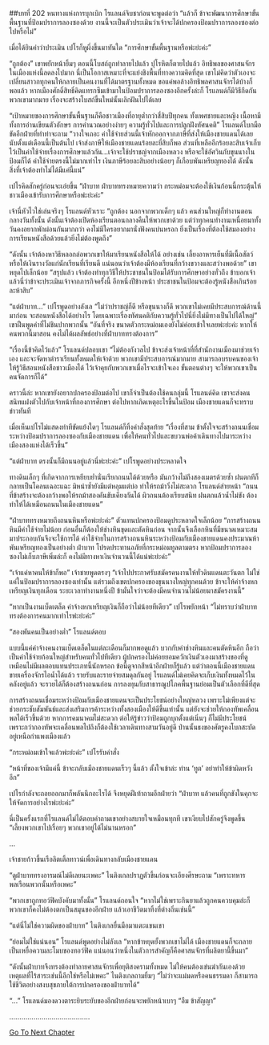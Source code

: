 ##บทที่ 202 หนทางแห่งการบุกเบิก
โรแลนด์จิบชาก่อนจะพูดต่อว่า “แล้วก็ ข้าจะพัฒนาการศึกษาขั้นพื้นฐานที่ป้อมปราการลองซองด้วย งานนี้จะเป็นตัวประเมินว่าเจ้าจะได้ปกครองป้อมปราการลองซองต่อไปหรือไม่”


เมื่อได้ยินคำว่าประเมิน เปโรก็หูผึ่งขึ้นมาทันใด “การศึกษาขั้นพื้นฐานหรือพ่ะย่ะค่ะ”


“ถูกต้อง” เขาพยักหน้ายิ้มๆ ตอนนี้โบสถ์ถูกทำลายไปแล้ว ปุโรหิตก็ตายไปแล้ว อิทธิพลของศาสนจักรในเมืองแห่งนี้ลดลงไปมาก นี่เป็นโอกาสเหมาะที่จะแย่งชิงพื้นที่ทางความคิดที่สุด เขาไม่คิดว่าตัวเองจะเปลี่ยนสาวกทุกคนให้กลายเป็นคนงานที่ได้มาตรฐานทั้งหมด ขอแค่พอล้างอิทธิพลศาสนจักรได้บ้างก็พอแล้ว หากเมืองศักดิ์สิทธิ์คิดแทรกซึมเข้ามาในป้อมปราการลองซองอีกครั้งล่ะก็ โรแลนด์ก็มีวิธีกีดกันพวกเขามากมาย เรื่องจะสร้างโบสถ์ขึ้นใหม่นั้นเลิกฝันไปได้เลย


“เป้าหมายของการศึกษาขั้นพื้นฐานก็คือชาวเมืองที่อายุต่ำกว่าสี่สิบปีทุกคน ทั้งเพศชายและหญิง เนื้อหามีทั้งการอ่านเขียนตัวอักษร การคำนวณอย่างง่ายๆ ความรู้ทั่วไปและการปลูกฝังทัศนคติ” โรแลนด์โบกมือขัดอีกฝ่ายที่ทำท่าจะถาม “วางใจเถอะ ค่าใช้จ่ายส่วนนี้เจ้าหักออกจากภาษีที่ส่งให้เมืองชายแดนได้เลย นับตั้งแต่เดือนนี้เป็นต้นไป เจ้าส่งภาษีให้เมืองชายแดนร้อยละยี่สิบก็พอ ส่วนที่เหลืออีกร้อยละสิบเจ้าเก็บไว้เป็นค่าใช้จ่ายเรื่องการศึกษาแล้วกัน...เจ้าจะใช้ปราชญ์จากเมืองหลวง หรือจะใช้อัศวินกับขุนนางในป้อมก็ได้ ค่าใช้จ่ายตรงนี้ไม่มากเท่าไร เงินภาษีร้อยละสิบอย่างน้อยๆ ก็เกือบพันเหรียญทองได้ ดังนั้น สิ่งที่เจ้าต้องทำไม่ได้มีแค่นี้แน่”


เปโรคิดสักครู่ก่อนจะเอ่ยขึ้น “ฝ่าบาท ฝ่าบาททรงหมายความว่า กระหม่อมจะต้องใช้เงินก้อนนี้กระตุ้นให้ชาวเมืองเข้ารับการศึกษาหรือพ่ะย่ะค่ะ”


เจ้านี่หัวไวใช่เล่นจริงๆ โรแลนด์หัวเราะ “ถูกต้อง นอกจากพวกเด็กๆ แล้ว คนส่วนใหญ่ก็ทำงานตอนกลางวันทั้งนั้น ดังนั้นเจ้าต้องเปิดห้องเรียนตอนกลางคืนให้พวกเขาด้วย แต่ว่าทุกคนทำงานเหนื่อยมาทั้งวันคงอยากพักผ่อนกันมากกว่า คงไม่มีใครอยากมานั่งฟังคนบ่นหรอก ยิ่งเป็นเรื่องที่ต้องใช้สมองอย่างการเรียนหนังสือด้วยแล้วยิ่งไม่ต้องพูดถึง”


“ดังนั้น เจ้าต้องหาวิธีหลอกล่อพวกเขาให้มาเรียนหนังสือให้ได้ อย่างเช่น เลี้ยงอาหารเย็นที่มีเนื้อสัตว์ หรือให้เงินรางวัลแก่นักเรียนที่เรียนดี แน่นอนว่าเจ้าต้องมีห้องเรียนที่กว้างขวางและสว่างพอด้วย” เขาหยุดไปเล็กน้อย “สรุปแล้ว เจ้าต้องทำทุกวิธีให้ประชาชนในป้อมได้รับการศึกษาอย่างทั่วถึง ข้าบอกเจ้าแล้วนี่ว่าข้าจะประเมินเจ้าจากภารกิจครั้งนี้ อีกหนึ่งปีข้างหน้า ประชาชนในป้อมจะต้องรู้หนังสือเกินร้อยละห้าสิบ”


“แต่ฝ่าบาท...” เปโรพูดอย่างลังเล “ไม่ว่าปราชญ์ก็ดี หรือขุนนางก็ดี พวกเขาไม่เคยมีประสบการณ์ด้านนี้มาก่อน จะสอนหนังสือได้อย่างไร โดยเฉพาะเรื่องทัศนคติกับความรู้ทั่วไปนี่ยิ่งไม่มีทางเป็นไปได้ใหญ่” เขาฝืนพูดคำที่ไม่ชินปากพวกนั้น “อันที่จริง ขนาดตัวกระหม่อมเองยังไม่ค่อยเข้าใจเลยพ่ะย่ะค่ะ หากให้คนพวกนี้มาสอน คงไม่ได้ผลลัพธ์อย่างที่ฝ่าบาททรงต้องการ”


“เรื่องนี้ข้าคิดไว้แล้ว” โรแลนด์ปลอบเขา “ไม่ต้องกังวลไป ข้าจะส่งเจ้าหน้าที่ที่สำนักงานเมืองมาช่วยเจ้าเอง และจะจัดหาตำราเรียนทั้งหมดให้เจ้าด้วย พวกเขามีประสบการณ์มากมาย สามารถอบรบคนของเจ้าให้รู้วิธีสอนหนังสือชาวเมืองได้ ไว้เจ้าคุยกับพวกเขาเมื่อไรจะเข้าใจเอง ขั้นตอนต่างๆ จะให้พวกเขาเป็นคนจัดการก็ได้”


คราวนี้ล่ะ หากเขายังอยากปกครองป้อมต่อไป เขาก็จำเป็นต้องใช้คนกลุ่มนี้ โรแลนด์คิด เขาจะส่งคนสนิทแฝงตัวไปกับเจ้าหน้าที่กองการศึกษา ต่อไปหากเกิดเหตุอะไรขึ้นในป้อม เมืองชายแดนก็จะทราบข่าวทันที


เมื่อเห็นเปโรไม่แสดงท่าทีขัดแย้งใดๆ โรแลนด์ก็ทิ้งคำสั่งสุดท้าย “เรื่องที่สาม ข้าตั้งใจจะสร้างถนนเชื่อมระหว่างป้อมปราการลองซองกับเมืองชายแดน เพื่อให้คนทั่วไปและขบวนพ่อค้าเดินทางไปมาระหว่างเมืองสองแห่งได้เร็วขึ้น”


“แต่ฝ่าบาท ตรงนั้นก็มีถนนอยู่แล้วนี่พ่ะย่ะค่ะ” เปโรพูดอย่างประหลาดใจ


ทางดินเล็กๆ ที่เกิดจากการเหยียบย่ำนั่นเรียกถนนได้ด้วยหรือ มันกว้างไม่ถึงสองเมตรด้วยซ้ำ ฝนตกทีก็กลายเป็นโคลนเฉอะแฉะ มิหนำซ้ำยังมีแต่หลุมแต่บ่อ ทำให้รถม้าวิ่งไม่สะดวก โรแลนด์ส่ายหน้า “ถนนที่ข้าสร้างจะต้องกว้างพอให้รถม้าสองคันขับเคียงกันได้ ผิวถนนต้องเรียบสนิท ฝนตกแล้วน้ำไม่ขัง ต้องทำให้ได้เหมือนถนนในเมืองชายแดน”


“ฝ่าบาททรงหมายถึงถนนหินหรือพ่ะย่ะค่ะ” ตัวแทนปกครองป้อมดูประหลาดใจเล็กน้อย “การสร้างถนนหินมีค่าใช้จ่ายไม่น้อย ก่อนอื่นก็ต้องให้ช่างหินขุดและตัดหินก่อน จากนั้นจึงเลือกหินที่มีขนาดเหมาะสมมาประกอบกันจึงจะใช้การได้ ค่าใช้จ่ายในการสร้างถนนหินระหว่างป้อมกับเมืองชายแดนคงประมาณห้าพันเหรียญทองเป็นอย่างต่ำ ฝ่าบาท โปรดประทานอภัยที่กระหม่อมทูลตามตรง หากป้อมปราการลองซองไม่เก็บภาษีเพิ่มล่ะก็ คงไม่มีทางหาเงินจำนวนนี้ได้แน่พ่ะย่ะค่ะ”


“เจ้าแค่หาคนให้ข้าก็พอ” เจ้าชายพูดตรงๆ “เจ้าไปประกาศรับสมัครคนงานให้ทั่วดินแดนตะวันตก ไม่ใช่แค่ในป้อมปราการลองซองเท่านั้น แต่รวมถึงเขตปกครองของขุนนางใหญ่ทุกคนด้วย ข้าจะให้ค่าจ้างหกเหรียญเงินทุกเดือน ระยะเวลาทำงานหนึ่งปี ข้ามั่นใจว่าจะต้องมีคนจำนวนไม่น้อยมาสมัครงานนี้”


“หากเป็นงานเบ็ดเตล็ด ค่าจ้างหกเหรียญเงินก็ถือว่าไม่น้อยทีเดียว” เปโรพยักหน้า “ไม่ทราบว่าฝ่าบาททรงต้องการคนมากเท่าไรพ่ะย่ะค่ะ”


“สองพันคนเป็นอย่างต่ำ” โรแลนด์ตอบ


แบบนี้แค่ค่าจ้างคนงานเบ็ดเตล็ดในแต่ละเดือนก็มากพอดูแล้ว บวกกับค่าช่างหินและคนตัดหินอีก ถือว่าเป็นค่าใช้จ่ายก้อนใหญ่สำหรับคนทั่วไปทีเดียว ผู้ปกครองไม่ค่อยยอมควักเงินตัวเองมาสร้างของที่ดูเหมือนไม่มีผลตอบแทนประเภทนี้นักหรอก ข้อนี้ดูจากสีหน้าอีกฝ่ายก็รู้แล้ว แต่ว่าตอนนี้เมืองชายแดนขายเครื่องจักรไอน้ำได้แล้ว รายรับและรายจ่ายสมดุลกันอยู่ โรแลนด์ไม่เคยคิดจะเก็บเงินทั้งหมดไว้ในคลังอยู่แล้ว จะรวยได้ก็ต้องสร้างถนนก่อน การลงทุนกับสาธารณูปโภคพื้นฐานย่อมเป็นตัวเลือกที่ดีที่สุด


การสร้างถนนเชื่อมระหว่างป้อมกับเมืองชายแดนจะเป็นประโยชน์อย่างใหญ่หลวง เพราะไม่เพียงแต่จะช่วยกระชับสัมพันธ์และส่งเสริมการค้าระหว่างทั้งสองเมืองให้ดีขึ้นเท่านั้น แต่ยังจะช่วยให้กองทัพเคลื่อนพลได้เร็วขึ้นด้วย หากการคมนาคมไม่สะดวก ต่อให้รู้ข่าวว่าป้อมถูกบุกตั้งแต่เนิ่นๆ ก็ไม่มีประโยชน์ เพราะกว่ากองทัพจะเคลื่อนพลไปถึงก็ต้องใช้เวลาเดินทางสามวันอยู่ดี ป่านนั้นธงของศัตรูคงโบกสะบัดอยู่เหนือกำแพงเมืองแล้ว


“กระหม่อมเข้าใจแล้วพ่ะย่ะค่ะ” เปโรรับคำสั่ง


“หน้าที่ของเจ้ามีแค่นี้ ข้าจะกลับเมืองชายแดนเร็วๆ นี้แล้ว ตั้งใจเข้าล่ะ ท่าน ‘ทูต’ อย่าทำให้ข้าผิดหวังอีก”


เปโรกำลังจะถอยออกมาก็พลันนึกอะไรได้ จึงหยุดฝีเท้าถามอีกฝ่ายว่า “ฝ่าบาท แล้วคนที่ถูกขังในคุกจะให้จัดการอย่างไรพ่ะย่ะค่ะ”


นี่เป็นครั้งแรกที่โรแลนด์ไม่ได้ตอบคำถามเขาอย่างสบายใจเหมือนทุกที เขาเงียบไปสักครู่จึงพูดขึ้น “เลี้ยงพวกเขาไปเรื่อยๆ พวกเขาอยู่ได้ไม่นานหรอก”


...


เจ้าชายก้าวขึ้นเรือลิตเติ้ลทาวน์เพื่อเดินทางกลับเมืองชายแดน


“ดูฝ่าบาททรงอารมณ์ไม่ดีเลยนะเพคะ” ไนติงเกลปราฏตัวขึ้นก่อนจะเอียงศีรษะถาม “เพราะทหารพลเรือนพวกนั้นหรือเพคะ”


“พวกเขาถูกทอว์ฟิคบังคับมาทั้งนั้น” โรแลนด์ถอนใจ “หากไม่ใช่เพราะกินยาแล้วถูกคนควบคุมล่ะก็ พวกเขาก็คงไม่ต้องตกเป็นสมุนของอีกฝ่าย แล้วเอาชีวิตมาทิ้งที่ต่างถิ่นเช่นนี้”


“แต่นี่ไม่ใช่ความผิดของฝ่าบาท” ไนติงเกลยื่นมือมาแตะแขนเขา


“ย่อมไม่ใช่แน่นอน” โรแลนด์พูดอย่างไม่ลังเล “หากข้าหยุดยั้งพวกเขาไม่ได้ เมืองชายแดนก็จะกลายเป็นเหยื่อความละโมบของทอว์ฟิค แน่นอนว่าหนึ่งในตัวการสำคัญก็คือศาสนจักรที่ผลิตยานี้ขึ้นมา”


“ดังนั้นฝ่าบาทจึงทรงต้องทำลายศาสนจักรเพื่อยุติสงครามทั้งหมด ไม่ให้คนต้องเข่นฆ่ากันเองด้วยเหตุผลที่ไร้สาระเช่นนี้อีกใช่หรือไม่เพคะ” ไนติงเกลถามยิ้มๆ “ไม่ว่าจะแม่มดหรือคนธรรมดา ก็สามารถใช้ชีวิตอย่างสงบสุขภายใต้การปกครองของฝ่าบาทได้”


“...” โรแลนด์มองดวงตาระยิบระยับของอีกฝ่ายก่อนจะพยักหน้าเบาๆ “อืม ข้าสัญญา”


........................................






[Go To Next Chapter]( ./115.md)